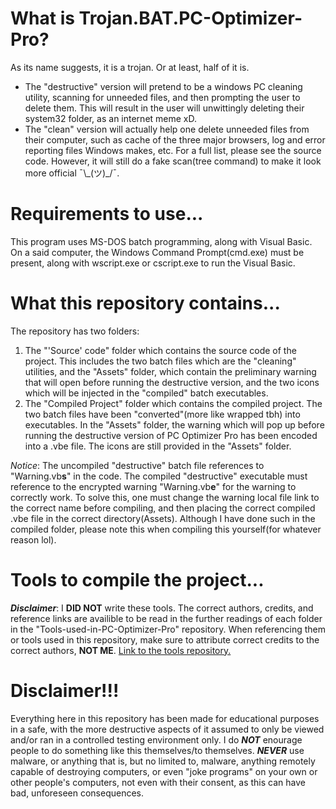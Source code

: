 # What is Trojan.BAT.PC-Optimizer-Pro?
As its name suggests, it is a trojan. Or at least, half of it is. 
  - The "destructive" version will pretend to be a windows PC cleaning utility, scanning for unneeded files, and then prompting the user to delete them. This will result in the user will unwittingly deleting their system32 folder, as an internet meme xD.
  - The "clean" version will actually help one delete unneeded files from their computer, such as cache of the three major browsers, log and error reporting files Windows makes, etc. For a full list, please see the source code. However, it will still do a fake scan(tree command) to make it look more official ¯\\\_(ツ)\_/¯.
  
# Requirements to use...
This program uses MS-DOS batch programming, along with Visual Basic. On a said computer, the Windows Command Prompt(cmd.exe) must be present, along with wscript.exe or cscript.exe to run the Visual Basic.
 
# What this repository contains...
The repository has two folders:
  1) The "'Source' code" folder which contains the source code of the project. This includes the two batch files which are the "cleaning" utilities, and the "Assets" folder, which contain the preliminary warning that will open before running the destructive version, and the two icons which will be injected in the "compiled" batch executables.
  2) The "Compiled Project" folder which contains the compiled project. The two batch files have been "converted"(more like wrapped tbh) into executables. In the "Assets" folder, the warning which will pop up before running the destructive version of PC Optimizer Pro has been encoded into a .vbe file. The icons are still provided in the "Assets" folder. 
  
*Notice*: The uncompiled "destructive" batch file references to "Warning.vb**s**" in the code. The compiled "destructive" executable must reference to the encrypted warning "Warning.vb**e**" for the warning to correctly work. To solve this, one must change the warning local file link to the correct name before compiling, and then placing the correct compiled .vbe file in the correct directory(Assets). Although I have done such in the compiled folder, please note this when compiling this yourself(for whatever reason lol).

# Tools to compile the project...
***Disclaimer***: I **DID NOT** write these tools. The correct authors, credits, and reference links are availible to be read in the further readings of each folder in the "Tools-used-in-PC-Optimizer-Pro" repository. When referencing them or tools used in this repository, make sure to attribute correct credits to the correct authors, **NOT ME**.
[Link to the tools repository.](https://github.com/CaptainChicky/Tools-used-in-PC-Optimizer-Pro)

# Disclaimer!!!
Everything here in this repository has been made for educational purposes in a safe, with the more destructive aspects of it assumed to only be viewed and/or ran in a controlled testing environment only. I do ***NOT*** enourage people to do something like this themselves/to themselves. ***NEVER*** use malware, or anything that is, but no limited to, malware, anything remotely capable of destroying computers, or even "joke programs" on your own or other people's computers, not even with their consent, as this can have bad, unforeseen consequences.
